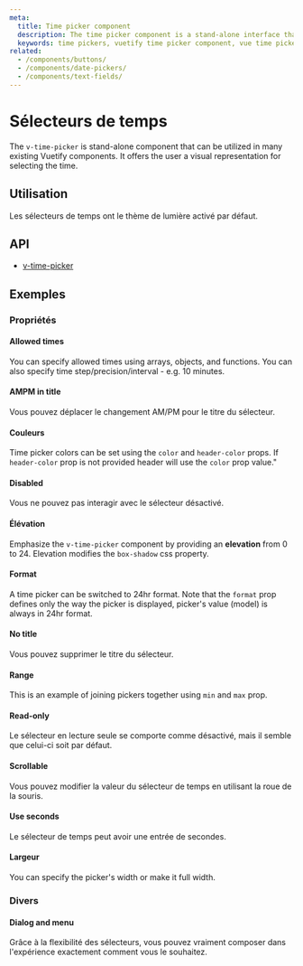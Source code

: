 ```yaml
---
meta:
  title: Time picker component
  description: The time picker component is a stand-alone interface that allows the selection of hours and minutes in AM/PM and 24hr formats.
  keywords: time pickers, vuetify time picker component, vue time picker component
related:
  - /components/buttons/
  - /components/date-pickers/
  - /components/text-fields/
---
```


# Sélecteurs de temps

The `v-time-picker` is stand-alone component that can be utilized in many existing Vuetify components. It offers the user a visual representation for selecting the time.

<entry-ad />

## Utilisation

Les sélecteurs de temps ont le thème de lumière activé par défaut.

<usage name="v-time-picker" />

## API

- [v-time-picker](/api/v-time-picker)

<inline-api page="components/time-pickers" />

## Exemples

### Propriétés

#### Allowed times

You can specify allowed times using arrays, objects, and functions. You can also specify time step/precision/interval - e.g. 10 minutes.

<example file="v-time-picker/prop-allowed-times" />

#### AMPM in title

Vous pouvez déplacer le changement AM/PM pour le titre du sélecteur.

<example file="v-time-picker/prop-ampm-in-title" />

#### Couleurs

Time picker colors can be set using the `color` and `header-color` props. If `header-color` prop is not provided  header will use the `color` prop value."

<example file="v-time-picker/prop-color" />

#### Disabled

Vous ne pouvez pas interagir avec le sélecteur désactivé.

<example file="v-time-picker/prop-disabled" />

#### Élévation

Emphasize the `v-time-picker` component by providing an **elevation** from 0 to 24. Elevation modifies the `box-shadow` css property.

<example file="v-time-picker/prop-elevation" />

#### Format

A time picker can be switched to 24hr format. Note that the `format` prop defines only the way the picker is displayed, picker's value (model) is always in 24hr format.

<example file="v-time-picker/prop-format" />

#### No title

Vous pouvez supprimer le titre du sélecteur.

<example file="v-time-picker/prop-no-title" />

#### Range

This is an example of joining pickers together using `min` and `max` prop.

<example file="v-time-picker/prop-range" />

#### Read-only

Le sélecteur en lecture seule se comporte comme désactivé, mais il semble que celui-ci soit par défaut.

<example file="v-time-picker/prop-readonly" />

#### Scrollable

Vous pouvez modifier la valeur du sélecteur de temps en utilisant la roue de la souris.

<example file="v-time-picker/prop-scrollable" />

#### Use seconds

Le sélecteur de temps peut avoir une entrée de secondes.

<example file="v-time-picker/prop-use-seconds" />

#### Largeur

You can specify the picker's width or make it full width.

<example file="v-time-picker/prop-width" />

### Divers

#### Dialog and menu

Grâce à la flexibilité des sélecteurs, vous pouvez vraiment composer dans l'expérience exactement comment vous le souhaitez.

<example file="v-time-picker/misc-dialog-and-menu" />

<backmatter />

